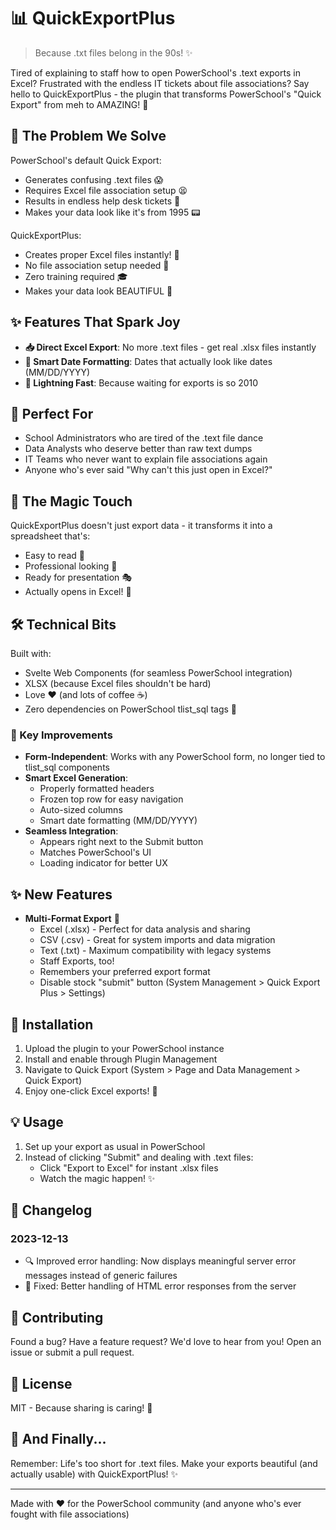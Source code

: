 # 📊 QuickExportPlus

> Because .txt files belong in the 90s! ✨

Tired of explaining to staff how to open PowerSchool's .text exports in Excel? Frustrated with the endless IT tickets about file associations? Say hello to QuickExportPlus - the plugin that transforms PowerSchool's "Quick Export" from meh to AMAZING! 🎯

## 🤯 The Problem We Solve

PowerSchool's default Quick Export:
- Generates confusing .text files 😱
- Requires Excel file association setup 😫
- Results in endless help desk tickets 😤
- Makes your data look like it's from 1995 📟

QuickExportPlus:
- Creates proper Excel files instantly! 🎉
- No file association setup needed 🙌
- Zero training required 🎓
- Makes your data look BEAUTIFUL 💅

## ✨ Features That Spark Joy

- **📥 Direct Excel Export**: No more .text files - get real .xlsx files instantly
- **📅 Smart Date Formatting**: Dates that actually look like dates (MM/DD/YYYY)
- **🚀 Lightning Fast**: Because waiting for exports is so 2010

## 🎯 Perfect For

- School Administrators who are tired of the .text file dance
- Data Analysts who deserve better than raw text dumps
- IT Teams who never want to explain file associations again
- Anyone who's ever said "Why can't this just open in Excel?"

## 🌟 The Magic Touch

QuickExportPlus doesn't just export data - it transforms it into a spreadsheet that's:
- Easy to read 📖
- Professional looking 👔
- Ready for presentation 🎭
- Actually opens in Excel! 🎉

## 🛠 Technical Bits

Built with:
- Svelte Web Components (for seamless PowerSchool integration)
- XLSX (because Excel files shouldn't be hard)
- Love ❤️ (and lots of coffee ☕)
- Zero dependencies on PowerSchool tlist_sql tags 🎯

### 🎯 Key Improvements

- **Form-Independent**: Works with any PowerSchool form, no longer tied to tlist_sql components
- **Smart Excel Generation**: 
  - Properly formatted headers
  - Frozen top row for easy navigation
  - Auto-sized columns
  - Smart date formatting (MM/DD/YYYY)
- **Seamless Integration**: 
  - Appears right next to the Submit button
  - Matches PowerSchool's UI
  - Loading indicator for better UX

## ✨ New Features

- **Multi-Format Export** 🔄
  - Excel (.xlsx) - Perfect for data analysis and sharing
  - CSV (.csv) - Great for system imports and data migration
  - Text (.txt) - Maximum compatibility with legacy systems
  - Staff Exports, too!
  - Remembers your preferred export format
  - Disable stock "submit" button (System Management > Quick Export Plus > Settings)

## 🚀 Installation

1. Upload the plugin to your PowerSchool instance
2. Install and enable through Plugin Management
3. Navigate to Quick Export (System > Page and Data Management > Quick Export)
4. Enjoy one-click Excel exports! 🎉

## 💡 Usage

1. Set up your export as usual in PowerSchool
2. Instead of clicking "Submit" and dealing with .text files:
   - Click "Export to Excel" for instant .xlsx files
   - Watch the magic happen! ✨

## 📝 Changelog

### 2023-12-13
- 🔍 Improved error handling: Now displays meaningful server error messages instead of generic failures
- 🐛 Fixed: Better handling of HTML error responses from the server

## 🤝 Contributing

Found a bug? Have a feature request? We'd love to hear from you! Open an issue or submit a pull request.

## 📝 License

MIT - Because sharing is caring! 💝

## 🎉 And Finally...

Remember: Life's too short for .text files. Make your exports beautiful (and actually usable) with QuickExportPlus! ✨

---
Made with ❤️ for the PowerSchool community (and anyone who's ever fought with file associations)
